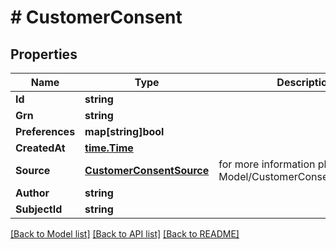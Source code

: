 # # CustomerConsent


## Properties 


Name | Type | Description | Notes
------------ | ------------- | ------------- | -------------
**Id**| **string** |   | [optional]
**Grn**| **string** |   | [optional]
**Preferences**| **map[string]bool** |   | [optional]
**CreatedAt**| [**time.Time**](time.Time.md) |   | [optional]
**Source**| [**CustomerConsentSource**](CustomerConsentSource.md) |  for more information please, see Model/CustomerConsentSource.php  | [optional] [default to CUSTOMERCONSENTSOURCE_UNKNOWN]
**Author**| **string** |   | [optional]
**SubjectId**| **string** |   | [optional]


[[Back to Model list]](../../README.md#models) [[Back to API list]](../../README.md#endpoints) [[Back to README]](../../README.md)

